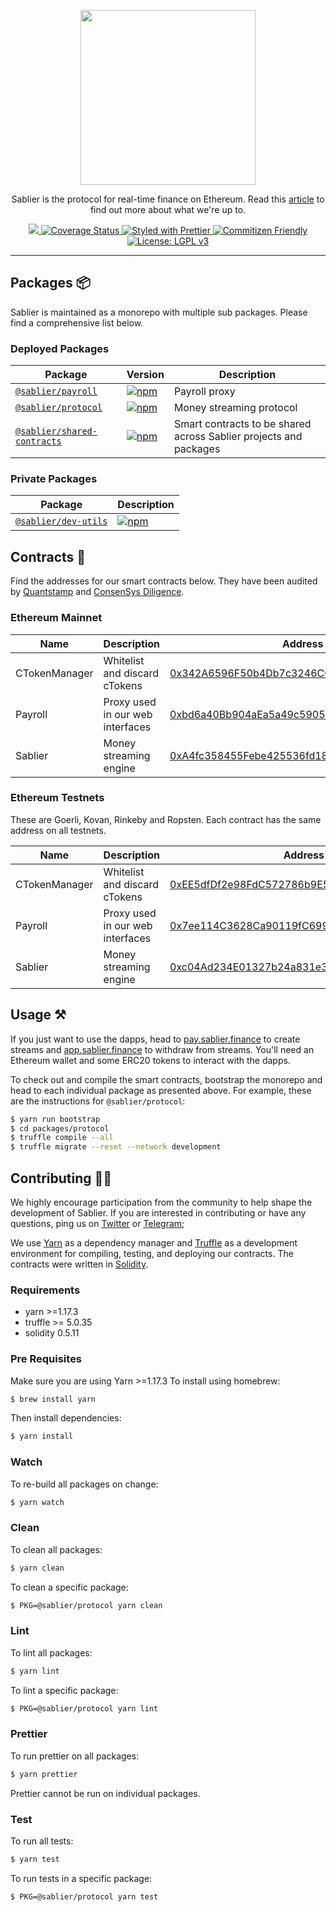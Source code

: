 <p align="center"><img src="https://i.imgur.com/q6UHTt1.png" width="280px"/></p>

<p align="center">Sablier is the protocol for real-time finance on Ethereum. Read this <a href="https://medium.com/@PaulRBerg/the-protocol-for-real-time-finance-on-ethereum-5a5350db16ae" target="_blank">article</a> to find out more about what we're up to.</p>

<p align="center">
  <a href="https://circleci.com/gh/sablierhq/sablier" alt="CircleCI">
    <img src="https://circleci.com/gh/sablierhq/sablier.svg?style=svg">
  </a>
  <a href="https://coveralls.io/github/sablierhq/sablier?branch=develop">
    <img src="https://coveralls.io/repos/github/sablierhq/sablier/badge.svg?branch=develop" alt="Coverage Status"/>
  </a>
  <a href="https://prettier.io">
    <img src="https://img.shields.io/badge/code_style-prettier-ff69b4.svg" alt="Styled with Prettier">
  </a>
  <a href="http://commitizen.github.io/cz-cli/">
    <img src="https://img.shields.io/badge/commitizen-friendly-brightgreen.svg" alt="Commitizen Friendly">
  </a>
  <a href="https://www.gnu.org/licenses/lgpl-3.0">
    <img src="https://img.shields.io/badge/License-LGPL%20v3-008033.svg" alt="License: LGPL v3">
  </a>
</p>

---

## Packages :package:

Sablier is maintained as a monorepo with multiple sub packages. Please find a comprehensive list below.

### Deployed Packages

| Package                                                   | Version                                                                                                                       | Description                                                       |
| --------------------------------------------------------- | ----------------------------------------------------------------------------------------------------------------------------- | ----------------------------------------------------------------- |
| [`@sablier/payroll`](/packages/payroll)                   | [![npm](https://img.shields.io/npm/v/@sablier/payroll.svg)](https://www.npmjs.com/package/@sablier/payroll)                   | Payroll proxy                                                     |
| [`@sablier/protocol`](/packages/protocol)                 | [![npm](https://img.shields.io/npm/v/@sablier/protocol.svg)](https://www.npmjs.com/package/@sablier/protocol)                 | Money streaming protocol                                          |
| [`@sablier/shared-contracts`](/packages/shared-contracts) | [![npm](https://img.shields.io/npm/v/@sablier/shared-contracts.svg)](https://www.npmjs.com/package/@sablier/shared-contracts) | Smart contracts to be shared across Sablier projects and packages |

### Private Packages

| Package                                     | Description                                                                                                     |
| ------------------------------------------- | --------------------------------------------------------------------------------------------------------------- |
| [`@sablier/dev-utils`](/packages/dev-utils) | [![npm](https://img.shields.io/npm/v/@sablier/dev-utils.svg)](https://www.npmjs.com/package/@sablier/dev-utils) | Dev utils to be shared across Sablier projects and packages |

## Contracts :memo:

Find the addresses for our smart contracts below. They have been audited by [Quantstamp](https://github.com/sablierhq/sablier/tree/audit-v2) and [ConsenSys
Diligence](https://github.com/sablierhq/sablier/tree/audit-v1).

### Ethereum Mainnet

| Name          | Description                      | Address                                                                                                               |
| ------------- | -------------------------------- | --------------------------------------------------------------------------------------------------------------------- |
| CTokenManager | Whitelist and discard cTokens    | [0x342A6596F50b4Db7c3246C0F4eFb1f06843d7405](https://etherscan.io/address/0x342A6596F50b4Db7c3246C0F4eFb1f06843d7405) |
| Payroll       | Proxy used in our web interfaces | [0xbd6a40Bb904aEa5a49c59050B5395f7484A4203d](https://etherscan.io/address/0xbd6a40Bb904aEa5a49c59050B5395f7484A4203d) |
| Sablier       | Money streaming engine           | [0xA4fc358455Febe425536fd1878bE67FfDBDEC59a](https://etherscan.io/address/0xA4fc358455Febe425536fd1878bE67FfDBDEC59a) |

### Ethereum Testnets

These are Goerli, Kovan, Rinkeby and Ropsten. Each contract has the same address on all testnets.

| Name          | Description                      | Address                                                                                                                     |
| ------------- | -------------------------------- | --------------------------------------------------------------------------------------------------------------------------- |
| CTokenManager | Whitelist and discard cTokens    | [0xEE5dfDf2e98FdC572786b9E5649cB8Cc93D47a19](https://kovan.etherscan.io/address/0xEE5dfDf2e98FdC572786b9E5649cB8Cc93D47a19) |
| Payroll       | Proxy used in our web interfaces | [0x7ee114C3628Ca90119fC699f03665bF9dB8f5faF](https://kovan.etherscan.io/address/0x7ee114C3628Ca90119fC699f03665bF9dB8f5faF) |
| Sablier       | Money streaming engine           | [0xc04Ad234E01327b24a831e3718DBFcbE245904CC](https://kovan.etherscan.io/address/0xc04Ad234E01327b24a831e3718DBFcbE245904CC) |

## Usage :hammer_and_pick:

If you just want to use the dapps, head to [pay.sablier.finance](https://pay.sablier.finance) to create streams and
[app.sablier.finance](https://app.sablier.finance) to withdraw from streams. You'll need an Ethereum wallet and some ERC20 tokens to interact
with the dapps.

To check out and compile the smart contracts, bootstrap the monorepo and head to each individual package as presented
above. For example, these are the instructions for `@sablier/protocol`:

```bash
$ yarn run bootstrap
$ cd packages/protocol
$ truffle compile --all
$ truffle migrate --reset --network development
```

## Contributing :raising_hand_woman:

We highly encourage participation from the community to help shape the development of Sablier. If you are interested in
contributing or have any questions, ping us on [Twitter](https://twitter.com/sablierhq) or [Telegram](https://t.me/sablier);

We use [Yarn](https://yarnpkg.com/) as a dependency manager and [Truffle](https://github.com/trufflesuite/truffle)
as a development environment for compiling, testing, and deploying our contracts. The contracts were written in [Solidity](https://github.com/ethereum/solidity).

### Requirements

- yarn >=1.17.3
- truffle >= 5.0.35
- solidity 0.5.11

### Pre Requisites

Make sure you are using Yarn >=1.17.3 To install using homebrew:

```bash
$ brew install yarn
```

Then install dependencies:

```bash
$ yarn install
```

### Watch

To re-build all packages on change:

```bash
$ yarn watch
```

### Clean

To clean all packages:

```bash
$ yarn clean
```

To clean a specific package:

```bash
$ PKG=@sablier/protocol yarn clean
```

### Lint

To lint all packages:

```bash
$ yarn lint
```

To lint a specific package:

```bash
$ PKG=@sablier/protocol yarn lint
```

### Prettier

To run prettier on all packages:

```bash
$ yarn prettier
```

Prettier cannot be run on individual packages.

### Test

To run all tests:

```bash
$ yarn test
```

To run tests in a specific package:

```bash
$ PKG=@sablier/protocol yarn test
```
